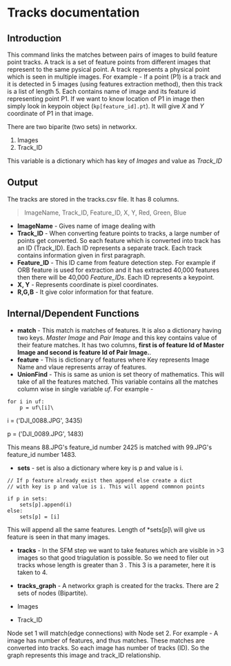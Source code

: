 # Tracks documentation

## Introduction
This command links the matches between pairs of images to build feature point tracks. A track is a set of feature points from different images that represent to the same pysical point.  A track represents a physical point which is seen in multiple images. For example - If a point (P1) is a track and it is detected in 5 images (using features extraction method), then this track is a list of length 5. Each contains name of image and its feature id representing point P1. If we want to know location of P1 in image then simply look in keypoin object (`kp[feature_id].pt`). It will give *X* and *Y* coordinate of P1 in that image.

There are two biparite (two sets) in networkx. 
1. Images
2. Track_ID

This variable is a dictionary which has key of *Images* and value as *Track_ID*

## Output
The tracks are stored in the tracks.csv file. It has 8 columns.
> ImageName, Track_ID, Feature_ID, X, Y, Red, Green, Blue

* **ImageName** - Gives name of image dealing with
* **Track_ID** - When converting feature points to tracks, a large number of points get converted. So each feature which is converted into track has an ID (Track_ID). Each ID represents a separate track. Each track contains information given in first paragraph.
* **Feature_ID** - This ID came from feature detection step. For example if ORB feature is used for extraction and it has extracted 40,000 features then there will be 40,000 *Feature_IDs*. Each ID represents a keypoint.
* **X, Y** - Represents coordinate is pixel coordinates.
* **R,G,B** - It give color information for that feature.

## Internal/Dependent Functions
* **match**  - This match is matches of features. It is also a dictionary having two keys. *Master Image* and *Pair Image* and this key contains value of their feature matches. It has two columns, **first is of feature Id of Master Image and second is feature Id of Pair Image.**. 
* **feature** - This is dictionary of features where Key represents Image Name and vlaue represents array of features.
* **UnionFind** - This is same as union is set theory of mathematics. This will take of all the features matched. This variable contains all the matches column wise in single variable *uf*. For example - 

```
for i in uf:
	p = uf\[i]\
```
i = ('DJI_0088.JPG', 3435)

p = ('DJI_0089.JPG', 1483)

This means 88.JPG's feature_id number 2425 is matched with 99.JPG's feature_id number 1483.

* **sets** -  set is also a dictionary where key is p and value is i. 
```
// If p feature already exist then append else create a dict 
// with key is p and value is i. This will append commnon points

if p in sets: 
	sets[p].append(i)
else:
	sets[p] = [i]
```
This will append all the same features. Length of *sets\[p]\ will give us feature is seen in that many images.

* **tracks** - In the SFM step we want to take features which are visible in >3 images so that good triagulation is possible. So we need to filer out tracks whose length is greater than 3 . This 3 is a parameter, here it is taken to 4.

* **tracks_graph** - A networkx graph is created for the tracks. There are 2 sets of nodes (Bipartite). 

* Images
* Track_ID

Node set 1 will match(edge connections) with Node set 2. For example - A image has number of features, and thus matches. These matches are converted into tracks. So each image has number of tracks (ID). So the graph represents this image and track_ID relationship. 
